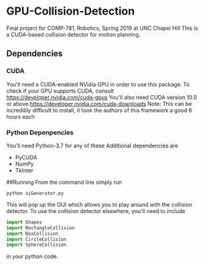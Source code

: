 # GPU-Collision-Detection
Final project for COMP-781, Robotics, Spring 2019 at UNC Chapel Hill
This is a CUDA-based collision detector for motion planning.



## Dependencies 
### CUDA
You'll need a CUDA-enabled NVidia GPU in order to use this package.
To check if your GPU supports CUDA, consult https://developer.nvidia.com/cuda-gpus
You'll also need CUDA version 10.0 or above https://developer.nvidia.com/cuda-downloads
Note: This can be incredibly difficult to install, it took the authors of this framework a good 6 hours each

### Python Depenpencies
You'll need Python-3.7 for any of these
Additional dependencies are 
- PyCUDA
- NumPy
- TkInter

##Running 
From the command line simply run 
```shell
python uiGenerator.py
```
This will pop up the GUI which allows you to play around with the collision detector.
To use the collision detector elsewhere, you'll need to include 
```python
import Shapes
import RectangleCollision
import BoxCollision
import CircleCollision
import SphereCollision
```
in your python code.


